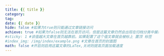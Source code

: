 ```yaml
---
title: {{ title }}
category: 
tag: 
date: {{ date }}
hide: false #如果为true则只能通过文章链接访问
achieve: true #如果为false则无法在首页访问，但是这篇文章仍然会出现在归档分类中展示
#sticky: 1 #该值越大文章在首页越靠前。如果配置了这个值文章就会被标上 置顶 标签
#index_img: /img/index/example.png #文章在首页的封面图
math: false #开启则启用这篇文章的LaTex,关闭则提高页面加载速度
---
```

